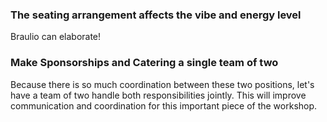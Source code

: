 ### The seating arrangement affects the vibe and energy level

Braulio can elaborate!


### Make Sponsorships and Catering a single team of two

Because there is so much coordination between these two positions, let's have a team of two handle both responsibilities jointly. This will improve communication and coordination for this important piece of the workshop.
